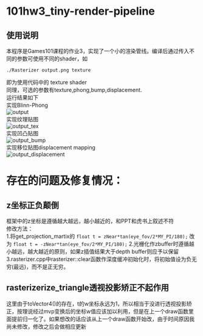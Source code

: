 # 101hw3_tiny-render-pipeline
## 使用说明
本程序是Games101课程的作业3，实现了一个小的渲染管线。编译后通过传入不同的参数可使用不同的shader，如
```
./Rasterizer output.png texture 
```
即为使用代码中的 texture shader  
同理，可选的参数有texture,phong,bump,displacement.  
运行结果如下  
实现Blinn-Phong  
![output](https://user-images.githubusercontent.com/50654768/172326930-aa18cd4b-db91-4c47-acee-3a6fe83f486e.png)  
实现纹理贴图  
![output_tex](https://user-images.githubusercontent.com/50654768/172327173-3a1d8c65-2f11-4694-bc4a-cace0316da09.png)  
实现凹凸贴图  
![output_bump](https://user-images.githubusercontent.com/50654768/172327226-6043090b-56ea-4485-85d0-3b67c70e9da4.png)    
实现移位贴图displacement mapping  
![output_displacement](https://user-images.githubusercontent.com/50654768/172327430-5ec73fec-077f-4b9f-ada0-5bf9ad5f0bf3.png)    

# 存在的问题及修复情况：
## z坐标正负颠倒
   框架中的z坐标是遵循越大越远，越小越近的，和PPT和虎书上叙述不符  
   修改方法：  
      1.将get_projection_martix的
      ```
      float t = zNear*tan(eye_fov/2*MY_PI/180);
      ```
      改为
      ```
      float t = -zNear*tan(eye_fov/2*MY_PI/180);
      ```
      2.光栅化作zbuffer时遵循越小越远，越大越近的原则，如果z插值结果大于depth buffer则应予以保留
      3.rasterizer.cpp中rasterizer::clear函数作深度缓冲初始化时，将初始值设为负无穷(最远)，而不是正无穷。
## rasterizerize_triangle透视投影矫正不起作用
   这里由于toVector4()的存在，t的w坐标永远为1，所以相当于没进行透视投影矫正，按理说经过mvp变换后的坐标w值应该加以利用，但是在上一个draw函数里面提前归一化了。如果想改的话应该从上一个draw函数开始改，由于时间原因我尚未修改，修改之后会做相应更新
